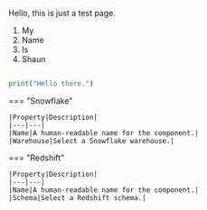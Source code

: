 Hello, this is just a test page.

1. My
1. Name
1. Is
1. Shaun


```python

print("Hello there.")

```

=== "Snowflake"

    |Property|Description|
    |---|---|
    |Name|A human-readable name for the component.|
    |Warehouse|Select a Snowflake warehouse.|

=== "Redshift"

    |Property|Description|
    |---|---|
    |Name|A human-readable name for the component.|
    |Schema|Select a Redshift schema.|

